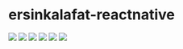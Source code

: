 # ersinkalafat-reactnative

![](https://raw.githubusercontent.com/ErsinKalafat/ersinkalafat-reactnative/master/screenshots/upayments-store-3.png)
![](https://raw.githubusercontent.com/ErsinKalafat/ersinkalafat-reactnative/master/screenshots/upayments-store.png)
![](https://raw.githubusercontent.com/ErsinKalafat/ersinkalafat-reactnative/master/screenshots/upayments-store-2.png)
![](https://raw.githubusercontent.com/ErsinKalafat/ersinkalafat-reactnative/master/screenshots/product-detail.png)
![](https://raw.githubusercontent.com/ErsinKalafat/ersinkalafat-reactnative/master/screenshots/create-product.png)
![](https://raw.githubusercontent.com/ErsinKalafat/ersinkalafat-reactnative/master/screenshots/create-product-full.png)
